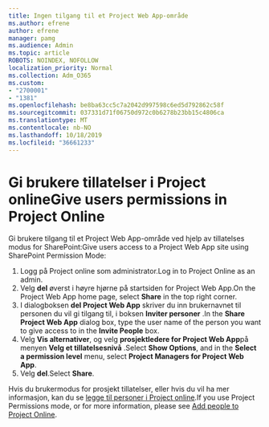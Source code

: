 ```yaml
---
title: Ingen tilgang til et Project Web App-område
ms.author: efrene
author: efrene
manager: pamg
ms.audience: Admin
ms.topic: article
ROBOTS: NOINDEX, NOFOLLOW
localization_priority: Normal
ms.collection: Adm_O365
ms.custom:
- "2700001"
- "1381"
ms.openlocfilehash: be8ba63cc5c7a2042d997598c6ed5d792862c58f
ms.sourcegitcommit: 037331d71f06750d972c0b6278b23bb15c4806ca
ms.translationtype: MT
ms.contentlocale: nb-NO
ms.lasthandoff: 10/18/2019
ms.locfileid: "36661233"
---
```

# <a name="give-users-permissions-in-project-online"></a><span data-ttu-id="9961a-102">Gi brukere tillatelser i Project online</span><span class="sxs-lookup"><span data-stu-id="9961a-102">Give users permissions in Project Online</span></span>

<span data-ttu-id="9961a-103">Gi brukere tilgang til et Project Web App-område ved hjelp av tillatelses modus for SharePoint:</span><span class="sxs-lookup"><span data-stu-id="9961a-103">Give users access to a Project Web App site using SharePoint Permission Mode:</span></span>

1. <span data-ttu-id="9961a-104">Logg på Project online som administrator.</span><span class="sxs-lookup"><span data-stu-id="9961a-104">Log in to Project Online as an admin.</span></span>
2. <span data-ttu-id="9961a-105">Velg **del** øverst i høyre hjørne på startsiden for Project Web App.</span><span class="sxs-lookup"><span data-stu-id="9961a-105">On the Project Web App home page, select **Share** in the top right corner.</span></span>
3. <span data-ttu-id="9961a-106">I dialogboksen **del Project Web App** skriver du inn brukernavnet til personen du vil gi tilgang til, i boksen **Inviter personer** .</span><span class="sxs-lookup"><span data-stu-id="9961a-106">In the **Share Project Web App** dialog box, type the user name of the person you want to give access to in the **Invite People** box.</span></span>
4. <span data-ttu-id="9961a-107">Velg **Vis alternativer**, og velg **prosjektledere for Project Web App**på menyen **Velg et tillatelsesnivå** .</span><span class="sxs-lookup"><span data-stu-id="9961a-107">Select **Show Options**, and in the **Select a permission level** menu, select **Project Managers for Project Web App**.</span></span>
5. <span data-ttu-id="9961a-108">Velg **del**.</span><span class="sxs-lookup"><span data-stu-id="9961a-108">Select **Share**.</span></span>

<span data-ttu-id="9961a-109">Hvis du brukermodus for prosjekt tillatelser, eller hvis du vil ha mer informasjon, kan du se [legge til personer i Project online](https://docs.microsoft.com/projectonline/step-2-add-people-to-project-online).</span><span class="sxs-lookup"><span data-stu-id="9961a-109">If you use Project Permissions mode, or for more information, please see [Add people to Project Online](https://docs.microsoft.com/projectonline/step-2-add-people-to-project-online).</span></span>

